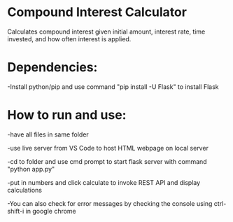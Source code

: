 # Compound Interest Calculator

Calculates compound interest given initial amount, interest rate, time invested, and how often interest is applied.

# Dependencies:

-Install python/pip and use command "pip install -U Flask" to install Flask

# How to run and use:

-have all files in same folder

-use live server from VS Code to host HTML webpage on local server

-cd to folder and use cmd prompt to start flask server with command "python app.py"

-put in numbers and click calculate to invoke REST API and display calculations

-You can also check for error messages by checking the console using ctrl-shift-i in google chrome

